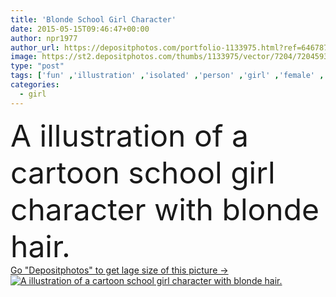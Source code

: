 ```yaml
---
title: 'Blonde School Girl Character'
date: 2015-05-15T09:46:47+00:00
author: npr1977
author_url: https://depositphotos.com/portfolio-1133975.html?ref=64678756
image: https://st2.depositphotos.com/thumbs/1133975/vector/7204/72045933/api_thumb_450.jpg?forcejpeg=true
type: "post"
tags: ['fun' ,'illustration' ,'isolated' ,'person' ,'girl' ,'female' ,'young' ,'cute' ,'child' ,'little' ,'cartoon' ,'children' ,'kindergarten' ,'kid' ,'character' ,'school' ,'woman' ,'drawing' ,'education' ,'mascot' ,'pupil' ,'school girl' ]
categories: 
  - girl
---
```

<div aling="center">
            <font size="60"> A illustration of a cartoon school girl character with blonde hair.</font>   
</div>
<div>
    <a href='https://st2.depositphotos.com/thumbs/1133975/vector/7204/72045933/api_thumb_450.jpg?forcejpeg=true?ref=64678756' target=_blank > Go "Depositphotos" to get lage size of this picture ->
        <img href='https://st2.depositphotos.com/thumbs/1133975/vector/7204/72045933/api_thumb_450.jpg?forcejpeg=true?ref=64678756' src='https://st2.depositphotos.com/1133975/7204/v/950/depositphotos_72045933-stock-illustration-blonde-school-girl-character.jpg?forcejpeg=true' alt='A illustration of a cartoon school girl character with blonde hair.' >
    </a>
</div>
